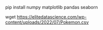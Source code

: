pip install numpy matplotlib pandas seaborn

wget https://elitedatascience.com/wp-content/uploads/2022/07/Pokemon.csv


